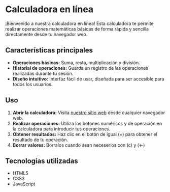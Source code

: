 # Calculadora en línea

¡Bienvenido a nuestra calculadora en línea! Esta calculadora te permite realizar operaciones matemáticas básicas de forma rápida y sencilla directamente desde tu navegador web.

## Características principales

- **Operaciones básicas:** Suma, resta, multiplicación y división.
- **Historial de operaciones:** Guarda un registro de las operaciones realizadas durante tu sesión.
- **Diseño intuitivo:** Interfaz fácil de usar, diseñada para ser accesible para todos los usuarios.

## Uso

1. **Abrir la calculadora:** Visita [nuestro sitio web](https://www.calculadoraenlinea.com) desde cualquier navegador web.
2. **Realizar operaciones:** Utiliza los botones numéricos y de operación en la calculadora para introducir tus operaciones.
3. **Obtener resultados:** Haz clic en el botón de igual (=) para obtener el resultado de tu operación.
4. **Borrar valores:** Borralos cuando sean neceserios con (c) y (<-)

## Tecnologías utilizadas

- HTML5
- CSS3
- JavaScript
